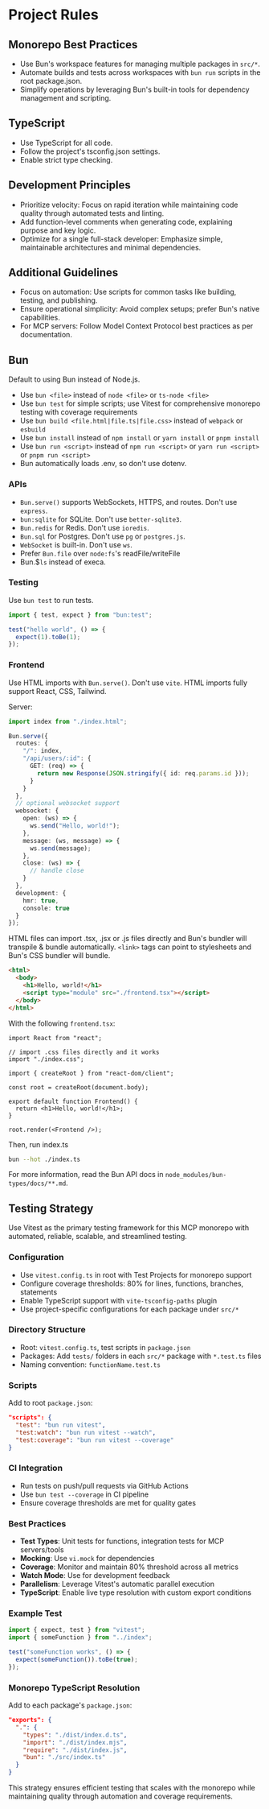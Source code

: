 # Project Rules

## Monorepo Best Practices

- Use Bun's workspace features for managing multiple packages in `src/*`.
- Automate builds and tests across workspaces with `bun run` scripts in the root
  package.json.
- Simplify operations by leveraging Bun's built-in tools for dependency
  management and scripting.

## TypeScript

- Use TypeScript for all code.
- Follow the project's tsconfig.json settings.
- Enable strict type checking.

## Development Principles

- Prioritize velocity: Focus on rapid iteration while maintaining code quality
  through automated tests and linting.
- Add function-level comments when generating code, explaining purpose and key
  logic.
- Optimize for a single full-stack developer: Emphasize simple, maintainable
  architectures and minimal dependencies.

## Additional Guidelines

- Focus on automation: Use scripts for common tasks like building, testing, and
  publishing.
- Ensure operational simplicity: Avoid complex setups; prefer Bun's native
  capabilities.
- For MCP servers: Follow Model Context Protocol best practices as per
  documentation.

## Bun

Default to using Bun instead of Node.js.

- Use `bun <file>` instead of `node <file>` or `ts-node <file>`
- Use `bun test` for simple scripts; use Vitest for comprehensive monorepo
  testing with coverage requirements
- Use `bun build <file.html|file.ts|file.css>` instead of `webpack` or `esbuild`
- Use `bun install` instead of `npm install` or `yarn install` or `pnpm install`
- Use `bun run <script>` instead of `npm run <script>` or `yarn run <script>` or
  `pnpm run <script>`
- Bun automatically loads .env, so don't use dotenv.

### APIs

- `Bun.serve()` supports WebSockets, HTTPS, and routes. Don't use `express`.
- `bun:sqlite` for SQLite. Don't use `better-sqlite3`.
- `Bun.redis` for Redis. Don't use `ioredis`.
- `Bun.sql` for Postgres. Don't use `pg` or `postgres.js`.
- `WebSocket` is built-in. Don't use `ws`.
- Prefer `Bun.file` over `node:fs`'s readFile/writeFile
- Bun.$`ls` instead of execa.

### Testing

Use `bun test` to run tests.

```ts
import { test, expect } from "bun:test";

test("hello world", () => {
  expect(1).toBe(1);
});
```

### Frontend

Use HTML imports with `Bun.serve()`. Don't use `vite`. HTML imports fully
support React, CSS, Tailwind.

Server:

```ts
import index from "./index.html";

Bun.serve({
  routes: {
    "/": index,
    "/api/users/:id": {
      GET: (req) => {
        return new Response(JSON.stringify({ id: req.params.id }));
      }
    }
  },
  // optional websocket support
  websocket: {
    open: (ws) => {
      ws.send("Hello, world!");
    },
    message: (ws, message) => {
      ws.send(message);
    },
    close: (ws) => {
      // handle close
    }
  },
  development: {
    hmr: true,
    console: true
  }
});
```

HTML files can import .tsx, .jsx or .js files directly and Bun's bundler will
transpile & bundle automatically. `<link>` tags can point to stylesheets and
Bun's CSS bundler will bundle.

```html
<html>
  <body>
    <h1>Hello, world!</h1>
    <script type="module" src="./frontend.tsx"></script>
  </body>
</html>
```

With the following `frontend.tsx`:

```tsx
import React from "react";

// import .css files directly and it works
import "./index.css";

import { createRoot } from "react-dom/client";

const root = createRoot(document.body);

export default function Frontend() {
  return <h1>Hello, world!</h1>;
}

root.render(<Frontend />);
```

Then, run index.ts

```sh
bun --hot ./index.ts
```

For more information, read the Bun API docs in
`node_modules/bun-types/docs/**.md`.

## Testing Strategy

Use Vitest as the primary testing framework for this MCP monorepo with
automated, reliable, scalable, and streamlined testing.

### Configuration

- Use `vitest.config.ts` in root with Test Projects for monorepo support
- Configure coverage thresholds: 80% for lines, functions, branches, statements
- Enable TypeScript support with `vite-tsconfig-paths` plugin
- Use project-specific configurations for each package under `src/*`

### Directory Structure

- Root: `vitest.config.ts`, test scripts in `package.json`
- Packages: Add `tests/` folders in each `src/*` package with `*.test.ts` files
- Naming convention: `functionName.test.ts`

### Scripts

Add to root `package.json`:

```json
"scripts": {
  "test": "bun run vitest",
  "test:watch": "bun run vitest --watch",
  "test:coverage": "bun run vitest --coverage"
}
```

### CI Integration

- Run tests on push/pull requests via GitHub Actions
- Use `bun test --coverage` in CI pipeline
- Ensure coverage thresholds are met for quality gates

### Best Practices

- **Test Types**: Unit tests for functions, integration tests for MCP
  servers/tools
- **Mocking**: Use `vi.mock` for dependencies
- **Coverage**: Monitor and maintain 80% threshold across all metrics
- **Watch Mode**: Use for development feedback
- **Parallelism**: Leverage Vitest's automatic parallel execution
- **TypeScript**: Enable live type resolution with custom export conditions

### Example Test

```ts
import { expect, test } from "vitest";
import { someFunction } from "../index";

test("someFunction works", () => {
  expect(someFunction()).toBe(true);
});
```

### Monorepo TypeScript Resolution

Add to each package's `package.json`:

```json
"exports": {
  ".": {
    "types": "./dist/index.d.ts",
    "import": "./dist/index.mjs",
    "require": "./dist/index.js",
    "bun": "./src/index.ts"
  }
}
```

This strategy ensures efficient testing that scales with the monorepo while
maintaining quality through automation and coverage requirements.

